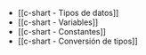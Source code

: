 - [[c-shart - Tipos de datos]]
- [[c-shart - Variables]]
- [[c-shart - Constantes]]
- [[c-shart - Conversión de tipos]]